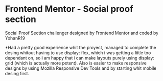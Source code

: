 # Frontend Mentor - Social proof section
Social Proof Section challenger designed by Frontend Mentor and coded by YohanR19

*Had a pretty good experience whit the proyect, managed to 
complete the desing whitout having to use display: flex, which
i was getting a little too dependant on, so i am happy that i can
make layouts purely using display: grid (which is actually more potent).
Also is easier to make responsive designs by using Mozilla Responsive Dev Tools
and by starting whit mobile desing first.
